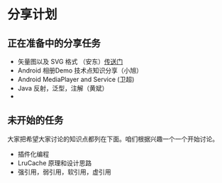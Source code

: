 # 分享计划

## 正在准备中的分享任务

* 矢量图以及 SVG 格式 （安东）[传送门](articles/SVG.md)
* Android 相册Demo 技术点知识分享（小旭）
* Android MediaPlayer and Service (卫超)
* Java 反射，泛型，注解（黄斌）
* 

## 未开始的任务

大家把希望大家讨论的知识点都列在下面。咱们根据兴趣一个一个开始讨论。

* 插件化编程
* LruCache 原理和设计思路
* 强引用，弱引用，软引用，虚引用
